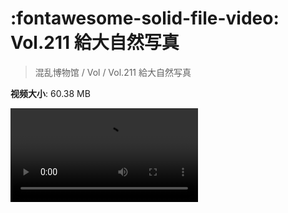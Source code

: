 # :fontawesome-solid-file-video: Vol.211 給大自然写真

> 混乱博物馆 / Vol / Vol.211 給大自然写真

**视频大小**: 60.38 MB

<div class="video"><video src="https://file.hsyhx.top/archive/混乱博物馆/Vol/Vol.211 給大自然写真.mp4" controls preload>🤔 您的浏览器不支持 video 标签</video></div>